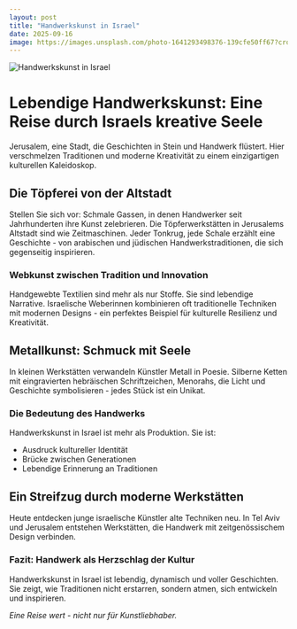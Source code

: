 ```yaml
---
layout: post
title: "Handwerkskunst in Israel"
date: 2025-09-16
image: https://images.unsplash.com/photo-1641293498376-139cfe50ff67?crop=entropy&cs=tinysrgb&fit=max&fm=jpg&ixid=M3w3OTQ0MzZ8MHwxfHNlYXJjaHwxfHxIYW5kd2Vya3NrdW5zdCUyMElzcmFlbHxlbnwwfDB8fHwxNzU3OTkyOTM2fDA&ixlib=rb-4.1.0&q=80&w=1080
---
```


![Handwerkskunst in Israel](https://images.unsplash.com/photo-1641293498376-139cfe50ff67?crop=entropy&cs=tinysrgb&fit=max&fm=jpg&ixid=M3w3OTQ0MzZ8MHwxfHNlYXJjaHwxfHxIYW5kd2Vya3NrdW5zdCUyMElzcmFlbHxlbnwwfDB8fHwxNzU3OTkyOTM2fDA&ixlib=rb-4.1.0&q=80&w=1080)

# Lebendige Handwerkskunst: Eine Reise durch Israels kreative Seele

Jerusalem, eine Stadt, die Geschichten in Stein und Handwerk flüstert. Hier verschmelzen Traditionen und moderne Kreativität zu einem einzigartigen kulturellen Kaleidoskop.

## Die Töpferei von der Altstadt

Stellen Sie sich vor: Schmale Gassen, in denen Handwerker seit Jahrhunderten ihre Kunst zelebrieren. Die Töpferwerkstätten in Jerusalems Altstadt sind wie Zeitmaschinen. Jeder Tonkrug, jede Schale erzählt eine Geschichte - von arabischen und jüdischen Handwerkstraditionen, die sich gegenseitig inspirieren.

### Webkunst zwischen Tradition und Innovation

Handgewebte Textilien sind mehr als nur Stoffe. Sie sind lebendige Narrative. Israelische Weberinnen kombinieren oft traditionelle Techniken mit modernen Designs - ein perfektes Beispiel für kulturelle Resilienz und Kreativität.

## Metallkunst: Schmuck mit Seele

In kleinen Werkstätten verwandeln Künstler Metall in Poesie. Silberne Ketten mit eingravierten hebräischen Schriftzeichen, Menorahs, die Licht und Geschichte symbolisieren - jedes Stück ist ein Unikat.

### Die Bedeutung des Handwerks

Handwerkskunst in Israel ist mehr als Produktion. Sie ist:
- Ausdruck kultureller Identität
- Brücke zwischen Generationen
- Lebendige Erinnerung an Traditionen

## Ein Streifzug durch moderne Werkstätten

Heute entdecken junge israelische Künstler alte Techniken neu. In Tel Aviv und Jerusalem entstehen Werkstätten, die Handwerk mit zeitgenössischem Design verbinden.

### Fazit: Handwerk als Herzschlag der Kultur

Handwerkskunst in Israel ist lebendig, dynamisch und voller Geschichten. Sie zeigt, wie Traditionen nicht erstarren, sondern atmen, sich entwickeln und inspirieren.

*Eine Reise wert - nicht nur für Kunstliebhaber.*